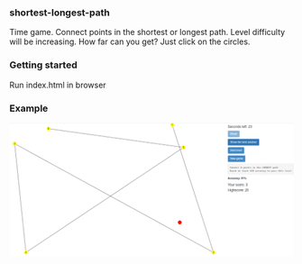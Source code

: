 ### shortest-longest-path
Time game. Connect points in the shortest or longest path. Level difficulty will be increasing. How far can you get? Just click on the circles.

### Getting started
Run index.html in browser

### Example

![Example](https://github.com/dendiod/shortest-longest-path/blob/master/example.PNG)
